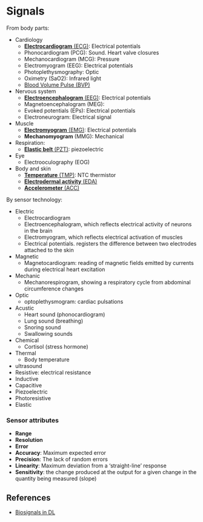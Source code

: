 # Signals

From body parts:

- Cardiology
  - [**Electrocardiogram** (ECG)](http://biosignalsplux.com/en/ecg-electrocardiogram): Electrical potentials
  - Phonocardiogram (PCG): Sound. Heart valve closures
  - Mechanocardiogram (MCG): Pressure
  - Electromyogram (EEG): Electrical potentials
  - Photoplethysmography: Optic
  - Oximetry (SaO2): Infrared light
  - [Blood Volume Pulse (BVP)](http://biosignalsplux.com/en/bvp-blood-volume-pulse)
- Nervous system
  - [**Electroencephalogram** (EEG)](http://biosignalsplux.com/en/eeg-electroencephalography): Electrical potentials
  - Magnetoencephalogram (MEG):
  - Evoked potentials (EPs): Electrical potentials
  - Electroneurogram: Electrical signal
- Muscle
  - [**Electromyogram** (EMG)](http://biosignalsplux.com/en/emg-electromyography): Electrical potentials
  - **Mechanomyogram** (MMG): Mechanical
- Respiration:
  - [**Elastic belt** (PZT)](http://biosignalsplux.com/en/pzt-respiration): piezoelectric 
- Eye
  - Electrooculography (EOG)
- Body and skin
  - [**Temperature** (TMP)](http://biosignalsplux.com/en/tmp-temperature): NTC thermistor
  - [**Electrodermal activity** (EDA)](http://biosignalsplux.com/en/eda-electrodermal-activity)
  - [**Accelerometer** (ACC)](http://biosignalsplux.com/en/acc-accelerometer)

By sensor technology:

- Electric
  - Electrocardiogram
  - Electroencephalogram, which reflects electrical activity of neurons in the brain
  - Electromyogram, which reflects electrical activation of muscles
  - Electrical potentials. registers the difference between two electrodes attached to the skin
- Magnetic
  - Magnetocardiogram: reading of magnetic fields emitted by currents during electrical heart excitation
- Mechanic
  - Mechanorespirogram, showing a respiratory cycle from abdominal circumference changes
- Optic
  - optoplethysmogram: cardiac pulsations
- Acustic
    - Heart sound (phonocardiogram)
    - Lung sound (breathing)
    - Snoring sound
    - Swallowing sounds
- Chemical
  - Cortisol (stress hormone)
- Thermal
  - Body temperature
- ultrasound
- Resistive: electrical resistance
- Inductive
- Capacitive
- Piezoelectric
- Photoresistive
- Elastic


### Sensor attributes

- **Range**
- **Resolution**
- **Error**
- **Accuracy**: Maximum expected error
- **Precision**: The lack of random errors
- **Linearity**: Maximum deviation from a ‘straight-line’ response
- **Sensitivity**: the change produced at the output for a given change
in the quantity being measured (slope)


## References
- [Biosignals in DL](https://biomedical-engineering-online.biomedcentral.com/track/pdf/10.1186/s12938-017-0405-0)


